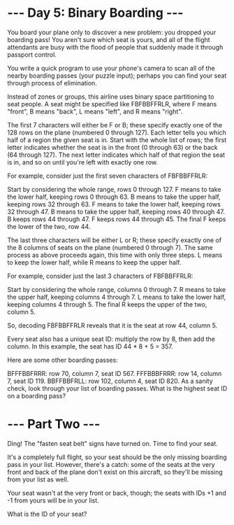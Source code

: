 ﻿# --- Day 5: Binary Boarding ---
You board your plane only to discover a new problem: you dropped 
your boarding pass! You aren't sure which seat is yours, and all 
of the flight attendants are busy with the flood of people that 
suddenly made it through passport control.

You write a quick program to use your phone's camera to scan all 
of the nearby boarding passes (your puzzle input); perhaps you can 
find your seat through process of elimination.

Instead of zones or groups, this airline uses binary space partitioning 
to seat people. A seat might be specified like FBFBBFFRLR, where F 
means "front", B means "back", L means "left", and R means "right".

The first 7 characters will either be F or B; these specify exactly one 
of the 128 rows on the plane (numbered 0 through 127). Each letter tells 
you which half of a region the given seat is in. Start with the whole 
list of rows; the first letter indicates whether the seat is in the 
front (0 through 63) or the back (64 through 127). The next letter 
indicates which half of that region the seat is in, and so on until 
you're left with exactly one row.

For example, consider just the first seven characters of FBFBBFFRLR:

Start by considering the whole range, rows 0 through 127.
F means to take the lower half, keeping rows 0 through 63.
B means to take the upper half, keeping rows 32 through 63.
F means to take the lower half, keeping rows 32 through 47.
B means to take the upper half, keeping rows 40 through 47.
B keeps rows 44 through 47.
F keeps rows 44 through 45.
The final F keeps the lower of the two, row 44.

The last three characters will be either L or R; these specify exactly 
one of the 8 columns of seats on the plane (numbered 0 through 7). The 
same process as above proceeds again, this time with only three steps. 
L means to keep the lower half, while R means to keep the upper half.

For example, consider just the last 3 characters of FBFBBFFRLR:

Start by considering the whole range, columns 0 through 7.
R means to take the upper half, keeping columns 4 through 7.
L means to take the lower half, keeping columns 4 through 5.
The final R keeps the upper of the two, column 5.

So, decoding FBFBBFFRLR reveals that it is the seat at row 44, column 5.

Every seat also has a unique seat ID: multiply the row by 8, then add the 
column. In this example, the seat has ID 44 * 8 + 5 = 357.

Here are some other boarding passes:

BFFFBBFRRR: row 70, column 7, seat ID 567.
FFFBBBFRRR: row 14, column 7, seat ID 119.
BBFFBBFRLL: row 102, column 4, seat ID 820.
As a sanity check, look through your list of boarding passes. What is the 
highest seat ID on a boarding pass?

# --- Part Two ---
Ding! The "fasten seat belt" signs have turned on. Time to find your seat.

It's a completely full flight, so your seat should be the only missing 
boarding pass in your list. However, there's a catch: some of the seats 
at the very front and back of the plane don't exist on this aircraft, so 
they'll be missing from your list as well.

Your seat wasn't at the very front or back, though; the seats with IDs 
+1 and -1 from yours will be in your list.

What is the ID of your seat?